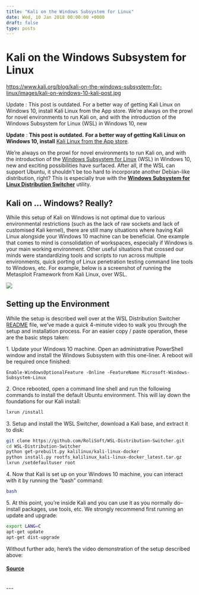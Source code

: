 ```yaml
---
title: "Kali on the Windows Subsystem for Linux"
date: Wed, 10 Jan 2018 00:00:00 +0000
draft: false
type: posts
---
```

# Kali on the Windows Subsystem for Linux

https://www.kali.org/blog/kali-on-the-windows-subsystem-for-linux/images/kali-on-windows-10-kali-post.jpg



Update : This post is outdated. For a better way of getting Kali Linux on Windows 10, install Kali Linux from the App store. We&rsquo;re always on the prowl for novel environments to run Kali on, and with the introduction of the Windows Subsystem for Linux (WSL) in Windows 10, new

**Update** : **This post is outdated.** **For a better way of getting Kali Linux on Windows 10, install** [Kali Linux from the App store](https://www.kali.org/blog/kali-linux-in-the-windows-app-store/).

We’re always on the prowl for novel environments to run Kali on, and with the introduction of the [Windows Subsystem for Linux](https://docs.microsoft.com/en-us/windows/wsl/install-win10) (WSL) in Windows 10, new and exciting possibilities have surfaced. After all, if the WSL can support Ubuntu, it shouldn’t be too hard to incorporate another Debian-like distribution, right? This is especially true with the [**Windows Subsystem for Linux Distribution Switcher**](https://github.com/RoliSoft/WSL-Distribution-Switcher) utility.

Kali on … Windows? Really?
--------------------------

While this setup of Kali on Windows is not optimal due to various environmental restrictions (such as the lack of raw sockets and lack of customised Kali kernel), there are still many situations where having Kali Linux alongside your Windows 10 machine can be beneficial. One example that comes to mind is consolidation of workspaces, especially if Windows is your main working environment. Other useful situations that crossed our minds were standardizing tools and scripts to run across multiple environments, quick porting of Linux penetration testing command line tools to Windows, etc. For example, below is a screenshot of running the Metasploit Framework from Kali Linux, over WSL.

[![](https://www.kali.org/blog/kali-on-the-windows-subsystem-for-linux/images/Kali_Linux_WSL_msf.png)](https://www.kali.org/blog/kali-on-the-windows-subsystem-for-linux/images/Kali_Linux_WSL_msf.png)

Setting up the Environment
--------------------------

While the setup is described well over at the WSL Distribution Switcher [README](https://github.com/RoliSoft/WSL-Distribution-Switcher) file, we’ve made a quick 4-minute video to walk you through the setup and installation process. For an easier copy / paste operation, these are the basic steps taken:

1\. Update your Windows 10 machine. Open an administrative PowerShell window and install the Windows Subsystem with this one-liner. A reboot will be required once finished:

```plain
Enable-WindowsOptionalFeature -Online -FeatureName Microsoft-Windows-Subsystem-Linux
```

2\. Once rebooted, open a command line shell and run the following commands to install the default Ubuntu environment. This will lay down the foundations for our Kali install:

```sh
lxrun /install
```

3\. Setup and install the WSL Switcher, download a Kali base, and extract it to disk:

```sh
git clone https://github.com/RoliSoft/WSL-Distribution-Switcher.git
cd WSL-Distribution-Switcher
python get-prebuilt.py kalilinux/kali-linux-docker
python install.py rootfs_kalilinux_kali-linux-docker_latest.tar.gz
lxrun /setdefaultuser root
```

4\. Now that Kali is set up on your Windows 10 machine, you can interact with it by running the “bash” command:

```sh
bash
```

5\. At this point, you’re inside Kali and you can use it as you normally do–install packages, use tools, etc. We strongly recommend first running an update and upgrade:

```sh
export LANG=C
apt-get update
apt-get dist-upgrade
```

Without further ado, here’s the video demonstration of the setup described above:

#### [Source](https://www.kali.org/blog/kali-on-the-windows-subsystem-for-linux/)

<br/>
---
